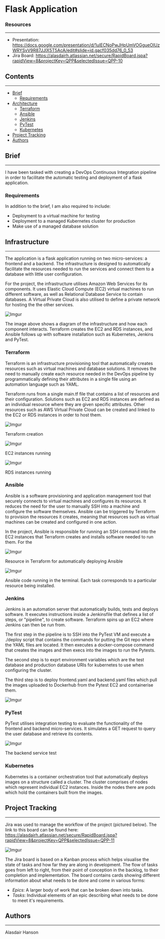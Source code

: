 # Flask Application 

### Resources
---
- Presentation: https://docs.google.com/presentation/d/1ulECNoPwJHpUmVOGgueOIUzWRYSvV9R87JJlX5T5AcA/edit#slide=id.gacf035dd76_0_53
- Jira Board: https://alasdairh.atlassian.net/secure/RapidBoard.jspa?rapidView=8&projectKey=QPP&selectedIssue=QPP-10

## Contents
---

* [Brief](#brief)
   * [Requirements](#requirements)
* [Architecture](#architecture)
   * [Terraform](#terraform)
   * [Ansible](#ansible)
   * [Jenkins](#Jenkins)
   * [PyTest](#pytest)
   * [Kubernetes](#kubernetes)
* [Project Tracking](#project-tracking)
* [Authors](#authors)

## Brief
---

I have been tasked with creating a DevOps Continuous Integration pipeline in order to facilitate the automatic testing and deployment of a flask application.

### Requirements

In addition to the brief, I am also required to include:

- Deployment to a virtual machine for testing
- Deployment to a managed Kubernetes cluster for production
- Make use of a managed database solution

## Infrastructure
---

The application is a flask application running on two micro-services: a frontend and a backend. The infrastructure is designed to automatically facilitate the resources needed to run the services and connect them to a database with little user configuration. 

For the project, the infrastructure utilises Amazon Web Services for its components. It uses Elastic Cloud Compute (EC2) virtual machines to run different software, as well as Relational Database Service to contain databases. A Virtual Private Cloud is also utilised to define a private network for hosting the the other services.

![Imgur](https://i.imgur.com/CyvLUvR.png)

The image above shows a diagram of the infrastructure and how each component interacts. Terraform creates the EC2 and RDS instances, and Ansible follows up with software installation such as Kubernetes, Jenkins and PyTest.

### Terraform

Terraform is an infrastructure provisioning tool that automatically creates resources such as virtual machines and database solutions. It removes the need to manually create each resource needed in the DevOps pipeline by programmatically defining their attributes in a single file using an automation language such as YAML. 

Terraform runs from a single main.tf file that contains a list of resources and their configuration. Solutions such as EC2 and RDS instances are defined as an individual resource where they are given specific attributes. Other resources such as AWS Virtual Private Cloud can be created and linked to the EC2 or RDS instances in order to host them.

![Imgur](https://i.imgur.com/tm5OJA9.png)

Terraform creation

![Imgur](https://i.imgur.com/lEUb4JZ.png)

EC2 instances running

![Imgur](https://i.imgur.com/iwfk2Jt.png)

RDS instances running

### Ansible

Ansible is a software provisioning and application management tool that securely connects to virtual machines and configures its resources. It reduces the need for the user to manually SSH into a machine and configure the software themselves. Ansible can be triggered by Terraform to provision the resources it creates, meaning that resources such as virtual machines can be created and configured in one action.

In the project, Ansible is responsible for running an SSH command into the EC2 instances that Terraform creates and installs software needed to run them. For the 

![Imgur](https://i.imgur.com/Wt79ea9.png)

Resource in Terraform for automatically deploying Ansible

![Imgur](https://i.imgur.com/fsxFHaJ.png)

Ansible code running in the terminal. Each task corresponds to a particular resource being installed.

### Jenkins

Jenkins is an automation server that automatically builds, tests and deploys software. It executes instructions inside a Jenkinsfile that defines a list of steps, or "pipeline", to create software. Terraform spins up an EC2 where Jenkins can then be run from.

The first step in the pipeline is to SSH into the PyTest VM and execute a ./deploy script that contains the commands for putting the Git repo where the YAML files are located. It then executes a docker-compose command that creates the images and then execs into the images to run the Pytests.

The second step is to exprt environment variables which are the test database and production database URIs for kubernetes to use when configuring the cluster.

The third step is to deploy frontend.yaml and backend.yaml files which pull the images uploaded to Dockerhub from the Pytest EC2 and containerise them.

![Imgur](https://i.imgur.com/N9I1nn1.png)

### PyTest

PyTest utilises integration testing to evaluate the functionality of the frontend and backend micro-services. It simulates a GET request to query the user database and retrieve its contents.

![Imgur](https://i.imgur.com/0lsqc69.png)

The backend service test 

### Kubernetes

Kubernetes is a container orchestration tool that automatically deploys images on a structure called a cluster. The cluster comprises of nodes which represent individual EC2 instances. Inside the nodes there are pods which hold the containers built from the images.

## Project Tracking
---

Jira was used to manage the workflow of the project (pictured below). The link to this board can be found here:
https://alasdairh.atlassian.net/secure/RapidBoard.jspa?rapidView=8&projectKey=QPP&selectedIssue=QPP-11

![Imgur](https://i.imgur.com/PYZKvym.png)

The Jira board is based on a Kanban process which helps visualise the state of tasks and how far they are along in development. The flow of tasks goes from left to right, from their point of conception in the backlog, to their completion and implementation. The board contains cards showing different information about what needs to be done and come in various forms:

* *Epics*:
   A larger body of work that can be broken down into tasks.
* *Tasks*:
   Individual elements of an epic describing what needs to be done to meet it's requirements.

## Authors
---

Alasdair Hanson

